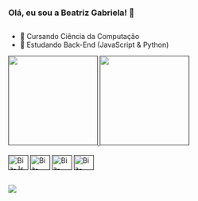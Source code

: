 ### Olá, eu sou a Beatriz Gabriela! 👋

##
- 🏫 Cursando Ciência da Computação  
- 🌱 Estudando Back-End (JavaScript & Python)

<div>
  <a href="">
  <img height="180em" src="https://github-readme-stats.vercel.app/api?username=devbeatrizgabriela&show_icons=true&theme=radical">
  <img height="180em" src="https://github-readme-stats.vercel.app/api/top-langs/?username=devbeatrizgabriela&layout=compact&theme=radical"
</div>

<div style="display: inline-block"><br>
  <img align="center" alt="Bia-Js" height="30" width="40" src="https://cdn.jsdelivr.net/gh/devicons/devicon/icons/javascript/javascript-original.svg">
  <img align="center" alt="Bia-HTML" height="30" width="40" src="https://cdn.jsdelivr.net/gh/devicons/devicon/icons/html5/html5-original.svg">
  <img align="center" alt="Bia-CSS" height="30" width="40" src="https://cdn.jsdelivr.net/gh/devicons/devicon/icons/css3/css3-original.svg">
  <img align="center" alt="Bia-Python" height="30" width="40" src="https://cdn.jsdelivr.net/gh/devicons/devicon/icons/python/python-original.svg">
</div>

##

<div>
  <a href="https://www.instagram.com/by.beatrizgabriela/" target="_blank"><img src="https://img.shields.io/badge/Instagram-E4405F?style=for-the-badge&logo=instagram&logoColor=white" target="_blank"></a>
</div>
